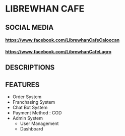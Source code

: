 # LIBREWHAN CAFE

## SOCIAL MEDIA
#### https://www.facebook.com/LibrewhanCafeCaloocan
#### https://www.facebook.com/LibrewhanCafeLagro

## DESCRIPTIONS

## FEATURES

- Order System
- Franchasing System
- Chat Bot System
- Payment Method : COD
- Admin System
  * User Management
  * Dashboard


